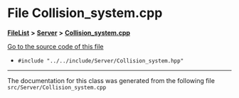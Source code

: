 

# File Collision\_system.cpp



[**FileList**](files.md) **>** [**Server**](dir_f6675a7e1cd1d6d7f6e5e9669ead62e8.md) **>** [**Collision\_system.cpp**](Collision__system_8cpp.md)

[Go to the source code of this file](Collision__system_8cpp_source.md)



* `#include "../../include/Server/Collision_system.hpp"`


































































------------------------------
The documentation for this class was generated from the following file `src/Server/Collision_system.cpp`

